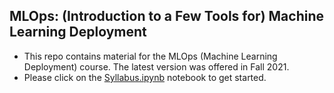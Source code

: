 
## MLOps: (Introduction to a Few Tools for) Machine Learning Deployment

 - This repo contains material for the MLOps (Machine Learning Deployment) course. The latest version was offered in Fall 2021.
 - Please click on the [Syllabus.ipynb](https://github.com/thejat/mlops-notebooks/blob/master/Syllabus.ipynb) notebook to get started.